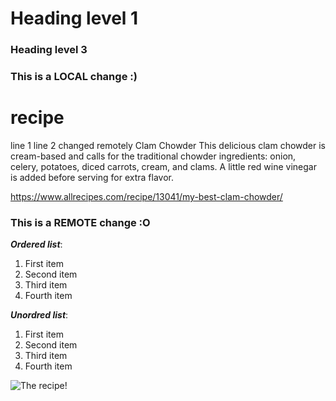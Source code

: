# Heading level 1
### Heading level 3
### This is a LOCAL change :)
# recipe
line 1
line 2 changed remotely
Clam Chowder
This delicious clam chowder is cream-based and calls for the traditional chowder ingredients: onion, celery, potatoes, diced carrots, cream, and clams. A little red wine vinegar is added before serving for extra flavor.

https://www.allrecipes.com/recipe/13041/my-best-clam-chowder/
### This is a REMOTE change :O
***Ordered list***:
1. First item
2. Second item
3. Third item
4. Fourth item

***Unordred list***:
1. First item
8. Second item
3. Third item
5. Fourth item

![The recipe!](/toolbox/A5/recipe/recipe.jpg "Recipe")